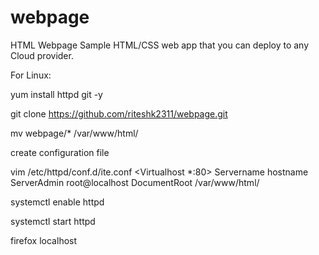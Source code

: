 # webpage
HTML Webpage Sample HTML/CSS web app that you can deploy to any Cloud provider.

For Linux:

yum install httpd git -y

git clone https://github.com/riteshk2311/webpage.git

mv webpage/* /var/www/html/

create configuration file

vim /etc/httpd/conf.d/ite.conf <Virtualhost *:80> Servername hostname ServerAdmin root@localhost DocumentRoot /var/www/html/

systemctl enable httpd

systemctl start httpd

firefox localhost
